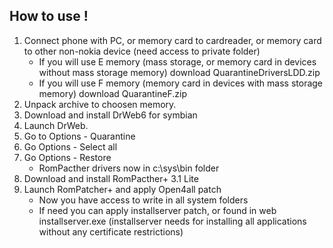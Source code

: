 ##  How to use !

1. Connect phone with PC, or memory card to cardreader, or memory card to other non-nokia device (need access to private folder)
   - If you will use E memory (mass storage, or memory card in devices without mass storage memory) download QuarantineDriversLDD.zip
   - If you will use F memory (memory card in devices with mass storage memory) download QuarantineF.zip
2. Unpack archive to choosen memory.
3. Download and install DrWeb6 for symbian
4. Launch DrWeb.
5. Go to Options - Quarantine
6. Go Options - Select all
7. Go Options - Restore
   - RomPacther drivers now in c:\sys\bin folder
9. Download and install RomPacther+ 3.1 Lite
10. Launch RomPatcher+ and apply Open4all patch
    - Now you have access to write in all system folders
    - If need you can apply installserver patch, or found in web installserver.exe (installserver needs for installing all applications without any certificate restrictions)
